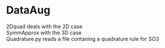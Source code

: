 # DataAug
2Dquad deals with the 2D case <br>
SymmApprox with the 3D case <br>
Quadrature.py reads a file contaning a quadrature rule for SO3
